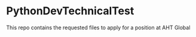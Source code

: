 # PythonDevTechnicalTest
This repo contains the requested files to apply for a position at AHT Global
